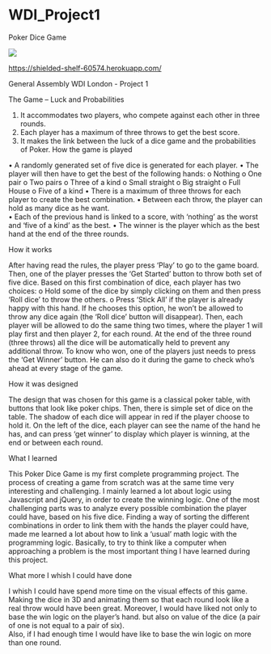 # WDI_Project1

Poker Dice Game

![](http://imgur.com/OPSFoyj.png)

https://shielded-shelf-60574.herokuapp.com/

General Assembly WDI London - Project 1

The Game – Luck and Probabilities

1.  It accommodates two players, who compete against each other in three rounds.
2.  Each player has a maximum of three throws to get the best score.
3.  It makes the link between the luck of a dice game and the probabilities of Poker.
How the game is played

• A randomly generated set of five dice is generated for each player.
• The player will then have to get the best of the following hands: 
     o Nothing
     o One pair
     o Two pairs
     o Three of a kind
     o Small straight
     o Big straight
     o Full House
     o Five of a kind
• There is a maximum of three throws for each player to create the best combination.
• Between each throw, the player can hold as many dice as he want.  
• Each of the previous hand is linked to a score, with ‘nothing’ as the worst and ‘five of a kind’ as the best.
• The winner is the player which as the best hand at the end of the three rounds.

How it works

After having read the rules, the player press ‘Play’ to go to the game board. Then, one of the player presses the ‘Get Started’ button to throw both set of five dice. 
Based on this first combination of dice, each player has two choices:
o Hold some of the dice by simply clicking on them and then press ‘Roll dice’ to throw the others.
o Press ‘Stick All’ if the player is already happy with this hand. If he chooses this option, he won’t be allowed to throw any dice again (the ‘Roll dice’ button will disappear).
Then, each player will be allowed to do the same thing two times, where the player 1 will play first and then player 2, for each round.
At the end of the three round (three throws) all the dice will be automatically held to prevent any additional throw. 
To know who won, one of the players just needs to press the ‘Get Winner’ button. He can also do it during the game to check who’s ahead at every stage of the game.

How it was designed

The design that was chosen for this game is a classical poker table, with buttons that look like poker chips. Then, there is simple set of dice on the table. The shadow of each dice will appear in red if the player choose to hold it.
On the left of the dice, each player can see the name of the hand he has, and can press ‘get winner’ to display which player is winning, at the end or between each round. 

What I learned

This Poker Dice Game is my first complete programming project. The process of creating a game from scratch was at the same time very interesting and challenging. I mainly learned a lot about logic using Javascript and jQuery, in order to create the winning logic.  One of the most challenging parts was to analyze every possible combination the player could have, based on his five dice. Finding a way of sorting the different combinations in order to link them with the hands the player could have, made me learned a lot about how to link a ‘usual’ math logic with the programming logic. Basically, to try to think like a computer when approaching a problem is the most important thing I have learned during this project. 

What more I whish I could have done

I whish I could have spend more time on the visual effects of this game. Making the dice in 3D and animating them so that each round look like a real throw would have been great. 
Moreover, I would have liked not only to base the win logic on the player’s hand. but also on value of the dice (a pair of one is not equal to a pair of six).  
Also, if I had enough time I would have like to base the win logic on more than one round. 

